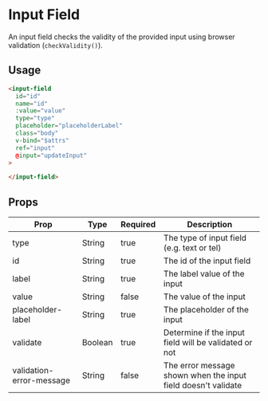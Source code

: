 # Input Field
An input field checks the validity of the provided input using browser validation (`checkValidity()`).

## Usage

```html
<input-field
  id="id"
  name="id"
  :value="value"
  type="type"
  placeholder="placeholderLabel"
  class="body"
  v-bind="$attrs"
  ref="input"
  @input="updateInput"
>

</input-field>
```

## Props

| Prop | Type | Required | Description |
| --- | --- | --- | --- |
| type | String | true | The type of input field (e.g. text or tel) |
| id | String | true | The id of the input field |
| label | String | true | The label value of the input |
| value | String | false | The value of the input |
| placeholder-label | String | true | The placeholder of the input |
| validate | Boolean | true | Determine if the input field will be validated or not |
| validation-error-message | String | false | The error message shown when the input field doesn't validate |

